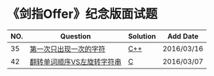 《剑指Offer》纪念版面试题
====================

|NO.|Question|Solution|Add Date|
|---|--------|--------|----------|
|35|[第一次只出现一次的字符](25/README.md)|[C++](35/solution.cpp)|2016/03/16|
|42|[翻转单词顺序VS左旋转字符串](42/README.md)|[C](42/solution.c)|2016/03/07|




